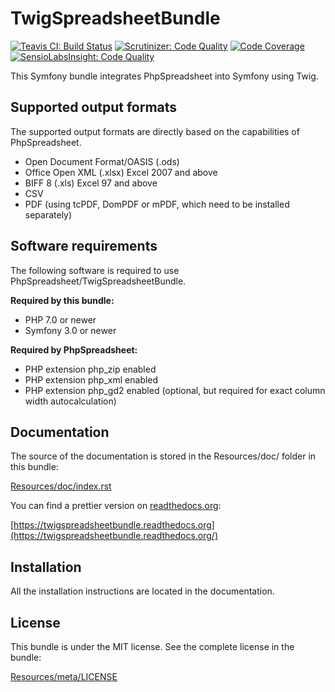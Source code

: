# TwigSpreadsheetBundle

[![Teavis CI: Build Status](https://travis-ci.org/MewesK/TwigSpreadsheetBundle.png?branch=master)](https://travis-ci.org/MewesK/TwigSpreadsheetBundle)
[![Scrutinizer: Code Quality](https://scrutinizer-ci.com/g/MewesK/TwigSpreadsheetBundle/badges/quality-score.png?b=master)](https://scrutinizer-ci.com/g/MewesK/TwigSpreadsheetBundle/?branch=master)
[![Code Coverage](https://scrutinizer-ci.com/g/MewesK/TwigSpreadsheetBundle/badges/coverage.png?b=master)](https://scrutinizer-ci.com/g/MewesK/TwigSpreadsheetBundle/?branch=master)
[![SensioLabsInsight: Code Quality](https://insight.sensiolabs.com/projects/f5c25ebe-0cbc-4be1-a094-4ef87d48ea1b/mini.png)](https://insight.sensiolabs.com/projects/f5c25ebe-0cbc-4be1-a094-4ef87d48ea1b)

This Symfony bundle integrates PhpSpreadsheet into Symfony using Twig.

## Supported output formats

The supported output formats are directly based on the capabilities of PhpSpreadsheet.

 * Open Document Format/OASIS (.ods)
 * Office Open XML (.xlsx) Excel 2007 and above
 * BIFF 8 (.xls) Excel 97 and above
 * CSV
 * PDF (using tcPDF, DomPDF or mPDF, which need to be installed separately)

## Software requirements

The following software is required to use PhpSpreadsheet/TwigSpreadsheetBundle.

**Required by this bundle:**

 * PHP 7.0 or newer
 * Symfony 3.0 or newer

**Required by PhpSpreadsheet:**

 * PHP extension php_zip enabled
 * PHP extension php_xml enabled
 * PHP extension php_gd2 enabled (optional, but required for exact column width autocalculation)

## Documentation

The source of the documentation is stored in the Resources/doc/ folder in this bundle:
    
[Resources/doc/index.rst](https://github.com/MewesK/TwigSpreadsheetBundle/blob/master/Resources/doc/index.rst)

You can find a prettier version on [readthedocs.org](httsp://readthedocs.org):

[https://twigspreadsheetbundle.readthedocs.org](https://twigspreadsheetbundle.readthedocs.org/)

## Installation

All the installation instructions are located in the documentation.

## License

This bundle is under the MIT license. See the complete license in the bundle:

[Resources/meta/LICENSE](https://github.com/MewesK/TwigSpreadsheetBundle/blob/master/LICENSE)
